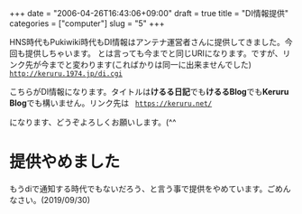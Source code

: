 +++
date = "2006-04-26T16:43:06+09:00"
draft = true
title = "DI情報提供"
categories = ["computer"]
slug = "5"
+++

HNS時代もPukiwiki時代もDI情報はアンテナ運営者さんに提供してきました。今回も提供しちゃいます。
とは言っても今までと同じURIになります。ですが、リンク先が今までと変わります(こればかりは同一に出来ませんでした)
<code>
http://keruru.1974.jp/di.cgi
</code>

こちらがDI情報になります。タイトルは<strong>けるる日記</strong>でも<strong>けるるBlog</strong>でも<strong>Keruru Blog</strong>でも構いません。リンク先は
<code>
https://keruru.net/
</code>

になります、どうぞよろしくお願いします。(^^

# 提供やめました
もうdiで通知する時代でもないだろう、と言う事で提供をやめています。ごめんなさい。(2019/09/30)

